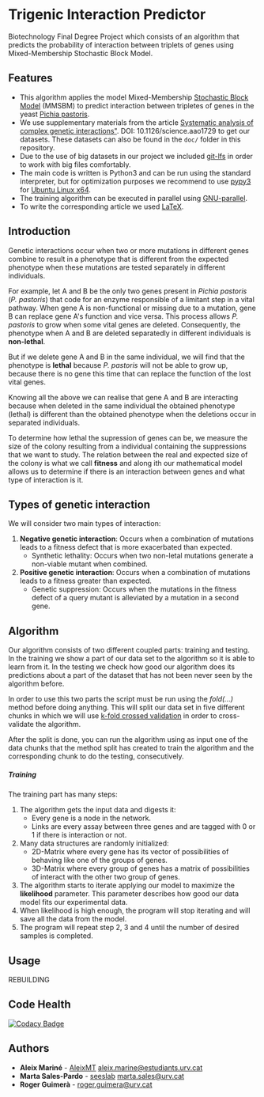 # Trigenic Interaction Predictor
Biotechnology Final Degree Project which consists of an algorithm that predicts the probability of interaction between triplets of genes using Mixed-Membership Stochastic Block Model.

## Features
* This algorithm applies the model Mixed-Membership [Stochastic Block Model](https://en.wikipedia.org/wiki/Stochastic_block_model) (MMSBM) to predict interaction between tripletes of genes in the yeast [Pichia pastoris](https://en.wikipedia.org/wiki/Pichia_pastoris). 
* We use supplementary materials from the article [Systematic analysis of complex genetic interactions"](http://science.sciencemag.org/content/360/6386/eaao1729). DOI: 10.1126/science.aao1729 to get our datasets. These datasets can also be found in the `doc/` folder in this repository.
* Due to the use of big datasets in our project we included [git-lfs](https://git-lfs.github.com/) in order to work with big files comfortably.
* The main code is written is Python3 and can be run using the standard interpreter, but for optimization purposes we recommend to use [pypy3](https://pypy.org/) for [Ubuntu Linux x64](https://bitbucket.org/pypy/pypy/downloads/pypy3.6-v7.1.1-linux64.tar.bz2).
* The training algorithm can be executed in parallel using [GNU-parallel](https://www.gnu.org/software/parallel/).
* To write the corresponding article we used [LaTeX](https://www.latex-project.org/).

## Introduction
Genetic interactions occur when two or more mutations in different genes combine to result in a phenotype that is different from the expected phenotype when these mutations are tested separately in different individuals. 

For example, let A and B be the only two genes present in *Pichia pastoris* (*P. pastoris*) that code for an enzyme responsible of a limitant step in a vital pathway. When gene A is non-functional or missing due to a mutation, gene B can replace gene A's function and vice versa. This process allows *P. pastoris* to grow when some vital genes are deleted. Consequently, the phenotype when A and B are deleted separatedly in different individuals is **non-lethal**.

But if we delete gene A and B in the same individual, we will find that the phenotype is **lethal** because *P. pastoris* will not be able to grow up, because there is no gene this time that can replace the function of the lost vital genes.

Knowing all the above we can realise that gene A and B are interacting because when deleted in the same individual the obtained phenotype (lethal) is different than the obtained phenotype when the deletions occur in separated individuals. 

To determine how lethal the supression of genes can be, we measure the size of the colony resulting from a individual containing the suppressions that we want to study. The relation between the real and expected size of the colony is what we call **fitness** and along ith our mathematical model allows us to determine if there is an interaction between genes and what type of interaction is it.

## Types of genetic interaction
We will consider two main types of interaction:
1. **Negative genetic interaction**: Occurs when a combination of mutations leads to a fitness defect that is more exacerbated than expected. 
     - Synthetic lethality: Occurs when two non-letal mutations generate a non-viable mutant when combined.
2. **Positive genetic interaction**: Occurs when a combination of mutations leads to a fitness greater than expected.
     - Genetic suppression: Occurs when the mutations in the fitness defect of a query mutant is alleviated by a mutation in a second gene. 

## Algorithm
Our algorithm consists of two different coupled parts: training and testing. In the training we show a part of our data set to the algorithm so it is able to learn from it. In the testing we check how good our algorithm does its predictions about a part of the dataset that has not been never seen by the algorithm before.

In order to use this two parts the script must be run using the *fold(...)* method before doing anything. This will split our data set in five different chunks in which we will use [k-fold crossed validation](https://en.wikipedia.org/wiki/Cross-validation_(statistics)) in order to cross-validate the algorithm.

After the split is done, you can run the algorithm using as input one of the data chunks that the method split has created to train the algorithm and the corresponding chunk to do the testing, consecutively.



##### Training
The training part has many steps:
1. The algorithm gets the input data and digests it:
   - Every gene is a node in the network. 
   - Links are every assay between three genes and are tagged with 0 or 1 if there is interaction or not.
2. Many data structures are randomly initialized:
   - 2D-Matrix where every gene has its vector of possibilities of behaving like one of the groups of genes.
   - 3D-Matrix where every group of genes has a matrix of possibilities of interact with the other two group of genes.
3. The algorithm starts to iterate applying our model to maximize the **likelihood** parameter. This parameter describes how good our data model fits our experimental data.
4. When likelihood is high enough, the program will stop iterating and will save all the data from the model. 
5. The program will repeat step 2, 3 and 4 until the number of desired samples is completed.

## Usage
REBUILDING

## Code Health
[![Codacy Badge](https://api.codacy.com/project/badge/Grade/51cacbf196634b1f81521e09bfdc9617)](https://www.codacy.com/app/AleixMT/TrigenicInteractionPredictor?utm_source=github.com&amp;utm_medium=referral&amp;utm_content=AleixMT/TrigenicInteractionPredictor&amp;utm_campaign=Badge_Grade)

## Authors

* **Aleix Mariné** - [AleixMT](https://github.com/AleixMT) [aleix.marine@estudiants.urv.cat](aleix.marine@estudiants.urv.cat)
* **Marta Sales-Pardo** - [seeslab](https://github.com/seeslab) [marta.sales@urv.cat](marta.sales@urv.cat)
* **Roger Guimerà** - [roger.guimera@urv.cat](roger.guimera@urv.cat)
